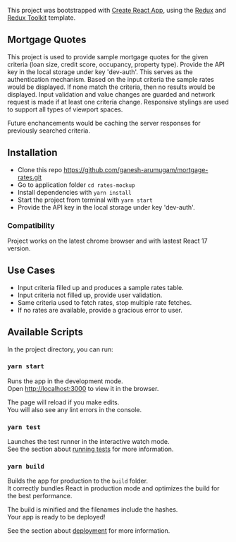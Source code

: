 This project was bootstrapped with [Create React App](https://github.com/facebook/create-react-app), using the [Redux](https://redux.js.org/) and [Redux Toolkit](https://redux-toolkit.js.org/) template.

## Mortgage Quotes

This project is used to provide sample mortgage quotes for the given criteria (loan size, credit score, occupancy, property type).
Provide the API key in the local storage under key 'dev-auth'. This serves as the authentication mechanism.
Based on the input criteria the sample rates would be displayed. If none match the criteria, then no results would be displayed.
Input validation and value changes are guarded and network request is made if at least one criteria change.
Responsive stylings are used to support all types of viewport spaces.

Future enchancements would be caching the server responses for previously searched criteria.

## Installation

- Clone this repo https://github.com/ganesh-arumugam/mortgage-rates.git
- Go to application folder `cd rates-mockup`
- Install dependencies with `yarn install`
- Start the project from terminal with `yarn start`
- Provide the API key in the local storage under key 'dev-auth'.

### Compatibility

Project works on the latest chrome browser and with lastest React 17 version.

## Use Cases

- Input criteria filled up and produces a sample rates table.
- Input criteria not filled up, provide user validation.
- Same criteria used to fetch rates, stop multiple rate fetches.
- If no rates are available, provide a gracious error to user.

## Available Scripts

In the project directory, you can run:

### `yarn start`

Runs the app in the development mode.<br />
Open [http://localhost:3000](http://localhost:3000) to view it in the browser.

The page will reload if you make edits.<br />
You will also see any lint errors in the console.

### `yarn test`

Launches the test runner in the interactive watch mode.<br />
See the section about [running tests](https://facebook.github.io/create-react-app/docs/running-tests) for more information.

### `yarn build`

Builds the app for production to the `build` folder.<br />
It correctly bundles React in production mode and optimizes the build for the best performance.

The build is minified and the filenames include the hashes.<br />
Your app is ready to be deployed!

See the section about [deployment](https://facebook.github.io/create-react-app/docs/deployment) for more information.
